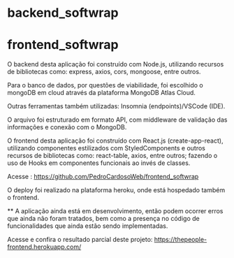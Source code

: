 # backend_softwrap
# frontend_softwrap

O backend desta aplicação foi construído com Node.js, utilizando recursos de bibliotecas como: express, axios, cors, mongoose, entre outros. 

Para o banco de dados, por questões de viabilidade, foi escolhido o mongoDB em cloud através da plataforma MongoDB Atlas Cloud.

Outras ferramentas também utilizadas: Insomnia (endpoints)/VSCode (IDE).

O arquivo foi estruturado em formato API, com middleware de validação das informações e conexão com o MongoDB.

O frontend desta aplicação foi construído com React.js (create-app-react), utilizando componentes estilizados com StyledComponents e outros recursos de bibliotecas como: react-table, axios, entre outros; fazendo o uso de Hooks em componentes funcionais ao invés de classes.

Acesse : https://github.com/PedroCardosoWeb/frontend_softwrap

O deploy foi realizado na plataforma heroku, onde está hospedado também o frontend. 

** A aplicação ainda está em desenvolvimento, então podem ocorrer erros que ainda não foram tratados, bem como a presença no código de funcionalidades que ainda estão sendo implementadas.

Acesse e confira o resultado parcial deste projeto: https://thepeople-frontend.herokuapp.com/

